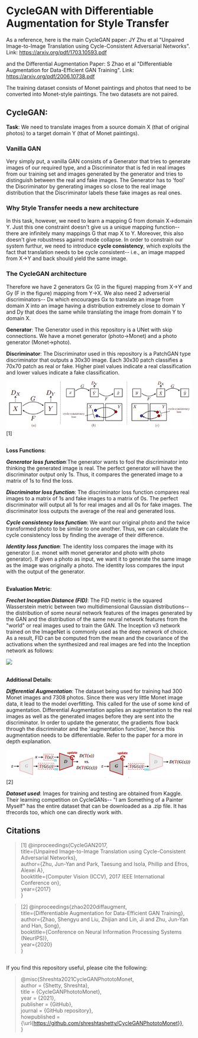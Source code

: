 # **CycleGAN** with **Differentiable Augmentation** for Style Transfer

As a reference, here is the main CycleGAN paper: JY Zhu et al "Unpaired Image-to-Image Translation using Cycle-Consistent Adversarial Networks". 
Link: https://arxiv.org/pdf/1703.10593.pdf

and the Differential Augmentation Paper: S Zhao et al "Differentiable Augmentation for Data-Efficient GAN Training".
Link: https://arxiv.org/pdf/2006.10738.pdf

The training dataset consists of Monet paintings and photos that need to be converted into Monet-style paintings. The two datasets are not paired.

## CycleGAN:

**Task**: We need to translate images from a source domain X (that of original photos) to a target domain Y (that of Monet paintings).

### Vanilla GAN
Very simply put, a vanilla GAN consists of a Generator that tries to generate images of our required type, and a Discriminator that is fed in real images from our training set and images generated by the generator and tries to distinguish between the real and fake images. The Generator has to 'fool' the Discriminator by generating images so close to the real image distribution that the Discriminator labels these fake images as real ones.

### Why Style Transfer needs a new architecture 
In this task, however, we need to learn a mapping G from domain X->domain Y. Just this one constraint doesn't give us a unique mapping function-- there are infinitely many mappings G that map X to Y. Moreover, this also doesn't give robustness against mode collapse. In order to constrain our system furthur, we need to introduce **cycle consistency**, which exploits the fact that translation needs to be cycle consistent-- i.e., an image mapped from X->Y and back should yield the same image. 

### The CycleGAN architecture
Therefore we have 2 generators Gx (G in the figure) mapping from X->Y and Gy (F in the figure) mapping from Y->X. We also need 2 adverserial discriminators-- Dx which encourages Gx to translate an image from domain X into an image having a distribution extremely close to domain Y and Dy that does the same while translating the image from domain Y to domain X.

**Generator**: The Generator used in this repository is a UNet with skip connections. We have a monet generator (photo->Monet) and a photo generator (Monet->photo).

**Discriminator**: The Discriminator used in this repository is a PatchGAN type discriminator that outputs a 30x30 image. Each 30x30 patch classifies a 70x70 patch as real or fake. Higher pixel values indicate a real classification and lower values indicate a fake classification.

![](https://github.com/shreshtashetty/CycleGANPhototoMonet/blob/main/CycleGAN.PNG) [1]

##

**Loss Functions**:

***Generator loss function***:The generator wants to fool the discriminator into thinking the generated image is real. The perfect generator will have the discriminator output only 1s. Thus, it compares the generated image to a matrix of 1s to find the loss.

***Discriminator loss function***: The discriminator loss function compares real images to a matrix of 1s and fake images to a matrix of 0s. The perfect discriminator will output all 1s for real images and all 0s for fake images. The discriminator loss outputs the average of the real and generated loss.

***Cycle consistency loss function***: We want our original photo and the twice transformed photo to be similar to one another. Thus, we can calculate the cycle consistency loss by finding the average of their difference.

***Identity loss function***: The identity loss compares the image with its generator (i.e. monet with monet generator and photo with photo generator). If given a photo as input, we want it to generate the same image as the image was originally a photo. The identity loss compares the input with the output of the generator.

##

**Evaluation Metric**:

***Frechet Inception Distance (FID)***: 
The FID metric is the squared Wasserstein metric between two multidimensional Gaussian distributions-- the distribution of some neural network features of the images generated by the GAN and the distribution of the same neural network features from the "world" or real images used to train the GAN. The Inception v3 network trained on the ImageNet is commonly used as the deep network of choice. As a result, FID can be computed from the mean and the covariance of the activations when the synthesized and real images are fed into the Inception network as follows:

![](https://wikimedia.org/api/rest_v1/media/math/render/svg/d2400530e03017712e6e21ccf71922dd15d052b0) 

##

**Additional Details**:

***Differential Augmentation***: The dataset being used for training had 300 Monet images and 7308 photos. Since there was very little Monet image data, it lead to the model overfitting. This called for the use of some kind of augmentation.
Differential Augmentation applies an augmentation to the real images as well as the generated images before they are sent into the discriminator. In order to update the generator, the gradients flow back through the discriminator and the 'augmentation function', hence this augmentation needs to be differentiable. Refer to the paper for a more in depth explanation.

![](https://github.com/shreshtashetty/CycleGANPhototoMonet/blob/main/DiffAugment.PNG) [2]

***Dataset used***: Images for training and testing are obtained from Kaggle. Their learning competition on CycleGANs-- "I am Something of a Painter Myself" has the entire dataset that can be downloaded as a .zip file. It has tfrecords too, which one can directly work with. 

## 

## Citations

> [1] @inproceedings{CycleGAN2017, <br />
>   title={Unpaired Image-to-Image Translation using Cycle-Consistent Adversarial Networks}, <br />
>   author={Zhu, Jun-Yan and Park, Taesung and Isola, Phillip and Efros, Alexei A}, <br />
>   booktitle={Computer Vision (ICCV), 2017 IEEE International Conference on}, <br />
>   year={2017} <br />
> }

> [2] @inproceedings{zhao2020diffaugment, <br />
>   title={Differentiable Augmentation for Data-Efficient GAN Training}, <br />
>   author={Zhao, Shengyu and Liu, Zhijian and Lin, Ji and Zhu, Jun-Yan and Han, Song}, <br />
>   booktitle={Conference on Neural Information Processing Systems (NeurIPS)}, <br />
>   year={2020} <br />
> }

##

If you find this repository useful, please cite the following:


> @misc{Shreshta2021CycleGANPhototoMonet, <br />
>   author = {Shetty, Shreshta}, <br />
>   title = {CycleGANPhototoMonet}, <br />
>   year = {2021}, <br />
>   publisher = {GitHub}, <br />
>   journal = {GitHub repository}, <br />
>   howpublished = {\url{https://github.com/shreshtashetty/CycleGANPhototoMonet}}, <br />
> }
